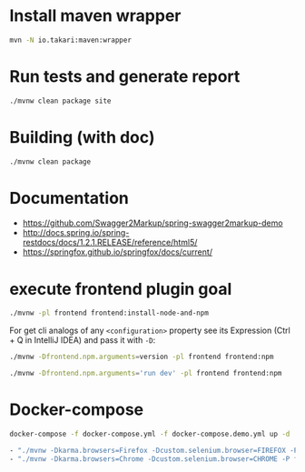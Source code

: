 # Install maven wrapper

```bash
mvn -N io.takari:maven:wrapper
```

# Run tests and generate report
```bash
./mvnw clean package site
```

# Building (with doc)

```bash
./mvnw clean package
```

# Documentation

 * https://github.com/Swagger2Markup/spring-swagger2markup-demo
 * http://docs.spring.io/spring-restdocs/docs/1.2.1.RELEASE/reference/html5/
 * https://springfox.github.io/springfox/docs/current/

# execute frontend plugin goal

```bash
./mvnw -pl frontend frontend:install-node-and-npm
```


For get cli analogs of any `<configuration>` property see its Expression (Ctrl + Q in IntelliJ IDEA)
and pass it with `-D`:

```bash
./mvnw -Dfrontend.npm.arguments=version -pl frontend frontend:npm
```

```bash
./mvnw -Dfrontend.npm.arguments='run dev' -pl frontend frontend:npm
```

# Docker-compose
```bash
docker-compose -f docker-compose.yml -f docker-compose.demo.yml up -d
```

```bash
- "./mvnw -Dkarma.browsers=Firefox -Dcustom.selenium.browser=FIREFOX -P frontend clean package"
- "./mvnw -Dkarma.browsers=Chrome -Dcustom.selenium.browser=CHROME -P frontend clean package"
```